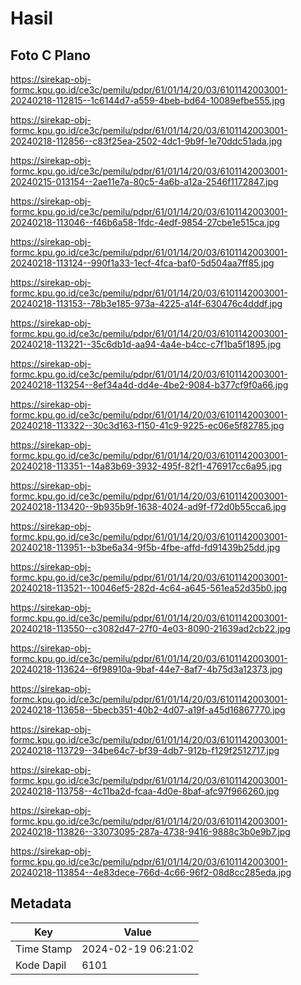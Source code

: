# Hasil

## Foto C Plano

https://sirekap-obj-formc.kpu.go.id/ce3c/pemilu/pdpr/61/01/14/20/03/6101142003001-20240218-112815--1c6144d7-a559-4beb-bd64-10089efbe555.jpg

https://sirekap-obj-formc.kpu.go.id/ce3c/pemilu/pdpr/61/01/14/20/03/6101142003001-20240218-112856--c83f25ea-2502-4dc1-9b9f-1e70ddc51ada.jpg

https://sirekap-obj-formc.kpu.go.id/ce3c/pemilu/pdpr/61/01/14/20/03/6101142003001-20240215-013154--2ae11e7a-80c5-4a6b-a12a-2546f1172847.jpg

https://sirekap-obj-formc.kpu.go.id/ce3c/pemilu/pdpr/61/01/14/20/03/6101142003001-20240218-113046--f46b6a58-1fdc-4edf-9854-27cbe1e515ca.jpg

https://sirekap-obj-formc.kpu.go.id/ce3c/pemilu/pdpr/61/01/14/20/03/6101142003001-20240218-113124--990f1a33-1ecf-4fca-baf0-5d504aa7ff85.jpg

https://sirekap-obj-formc.kpu.go.id/ce3c/pemilu/pdpr/61/01/14/20/03/6101142003001-20240218-113153--78b3e185-973a-4225-a14f-630476c4dddf.jpg

https://sirekap-obj-formc.kpu.go.id/ce3c/pemilu/pdpr/61/01/14/20/03/6101142003001-20240218-113221--35c6db1d-aa94-4a4e-b4cc-c7f1ba5f1895.jpg

https://sirekap-obj-formc.kpu.go.id/ce3c/pemilu/pdpr/61/01/14/20/03/6101142003001-20240218-113254--8ef34a4d-dd4e-4be2-9084-b377cf9f0a66.jpg

https://sirekap-obj-formc.kpu.go.id/ce3c/pemilu/pdpr/61/01/14/20/03/6101142003001-20240218-113322--30c3d163-f150-41c9-9225-ec06e5f82785.jpg

https://sirekap-obj-formc.kpu.go.id/ce3c/pemilu/pdpr/61/01/14/20/03/6101142003001-20240218-113351--14a83b69-3932-495f-82f1-476917cc6a95.jpg

https://sirekap-obj-formc.kpu.go.id/ce3c/pemilu/pdpr/61/01/14/20/03/6101142003001-20240218-113420--9b935b9f-1638-4024-ad9f-f72d0b55cca6.jpg

https://sirekap-obj-formc.kpu.go.id/ce3c/pemilu/pdpr/61/01/14/20/03/6101142003001-20240218-113951--b3be6a34-9f5b-4fbe-affd-fd91439b25dd.jpg

https://sirekap-obj-formc.kpu.go.id/ce3c/pemilu/pdpr/61/01/14/20/03/6101142003001-20240218-113521--10046ef5-282d-4c64-a645-561ea52d35b0.jpg

https://sirekap-obj-formc.kpu.go.id/ce3c/pemilu/pdpr/61/01/14/20/03/6101142003001-20240218-113550--c3082d47-27f0-4e03-8090-21639ad2cb22.jpg

https://sirekap-obj-formc.kpu.go.id/ce3c/pemilu/pdpr/61/01/14/20/03/6101142003001-20240218-113624--6f98910a-9baf-44e7-8af7-4b75d3a12373.jpg

https://sirekap-obj-formc.kpu.go.id/ce3c/pemilu/pdpr/61/01/14/20/03/6101142003001-20240218-113658--5becb351-40b2-4d07-a19f-a45d16867770.jpg

https://sirekap-obj-formc.kpu.go.id/ce3c/pemilu/pdpr/61/01/14/20/03/6101142003001-20240218-113729--34be64c7-bf39-4db7-912b-f129f2512717.jpg

https://sirekap-obj-formc.kpu.go.id/ce3c/pemilu/pdpr/61/01/14/20/03/6101142003001-20240218-113758--4c11ba2d-fcaa-4d0e-8baf-afc97f966260.jpg

https://sirekap-obj-formc.kpu.go.id/ce3c/pemilu/pdpr/61/01/14/20/03/6101142003001-20240218-113826--33073095-287a-4738-9416-9888c3b0e9b7.jpg

https://sirekap-obj-formc.kpu.go.id/ce3c/pemilu/pdpr/61/01/14/20/03/6101142003001-20240218-113854--4e83dece-766d-4c66-96f2-08d8cc285eda.jpg


## Metadata

| Key        | Value               |
| ---------- | ------------------- |
| Time Stamp | 2024-02-19 06:21:02 |
| Kode Dapil | 6101                |



